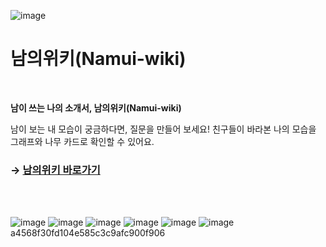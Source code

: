 
![image](https://github.com/user-attachments/assets/f2a6d980-bfd7-4e44-bab0-a5d943730fd2)

# 남의위키(Namui-wiki)

<br />

**남이 쓰는 나의 소개서, 남의위키(Namui-wiki)**

남이 보는 내 모습이 궁금하다면, 질문을 만들어 보세요! 친구들이 바라본 나의 모습을 그래프와 나무 카드로 확인할 수 있어요.

### → [남의위키 바로가기](https://www.namui-wiki.life/)

<br />
<br />


![image](https://github.com/user-attachments/assets/41580bbf-eac1-42ae-ad9b-9c715bc3c137)
![image](https://github.com/user-attachments/assets/27121e3c-5cfd-4913-bffa-56d4b04b17c5)
![image](https://github.com/user-attachments/assets/2ac70241-7471-4443-ac8d-2db4bbfdaf9a)
![image](https://github.com/user-attachments/assets/80c466e3-35d1-460b-b6a8-2df4271a5ff9)
![image](https://github.com/user-attachments/assets/8966344e-69a3-4a9f-bdc1-ae4e8ffb447e)
![image](https://github.com/user-attachments/assets/3b16a9ee-7918-473e-8a94-e1ff1a95bd74)
a4568f30fd104e585c3c9afc900f906
